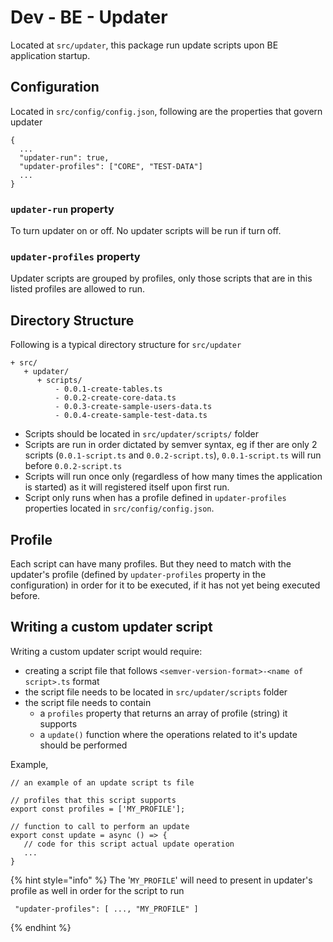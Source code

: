# Dev - BE - Updater

Located at `src/updater`, this package run update scripts upon BE application startup.

## Configuration

Located in `src/config/config.json`, following are the properties that govern updater

```text
{
  ...
  "updater-run": true,
  "updater-profiles": ["CORE", "TEST-DATA"]  
  ...
}
```

### `updater-run` property

To turn updater on or off. No updater scripts will be run if turn off.

### `updater-profiles` property

Updater scripts are grouped by profiles, only those scripts that are in this listed profiles are allowed to run.

## Directory Structure

Following is a typical directory structure for `src/updater`

```text
+ src/
   + updater/
      + scripts/
          - 0.0.1-create-tables.ts
          - 0.0.2-create-core-data.ts
          - 0.0.3-create-sample-users-data.ts
          - 0.0.4-create-sample-test-data.ts
```

* Scripts should be located in `src/updater/scripts/` folder
* Scripts are run in order dictated by semver syntax, eg if ther are only 2 scripts \(`0.0.1-script.ts` and `0.0.2-script.ts`\), `0.0.1-script.ts` will run before `0.0.2-script.ts`
* Scripts will run once only \(regardless of how many times the application is started\) as it will registered itself upon first run.
* Script only runs when has a profile defined in `updater-profiles` properties located in `src/config/config.json`.

## Profile

 Each script can have many profiles. But they need to match with the updater's profile \(defined by `updater-profiles` property in the configuration\) in order for it to be executed, if it has not yet being executed before.

## Writing a custom updater script

Writing a custom updater script would require:

* creating a script file that follows `<semver-version-format>-<name of script>.ts` format
* the script file needs to be located in `src/updater/scripts` folder
* the script file needs to contain
  * a `profiles` property that returns an array of profile \(string\) it supports
  * a `update()` function where the operations related to it's update should be performed

 Example,

```text
// an example of an update script ts file

// profiles that this script supports
export const profiles = ['MY_PROFILE'];

// function to call to perform an update
export const update = async () => {
   // code for this script actual update operation
   ...
} 
```

{% hint style="info" %}
The '`MY_PROFILE`' will need to present in updater's profile as well in order for the script to run

```
 "updater-profiles": [ ..., "MY_PROFILE" ]  
```
{% endhint %}



